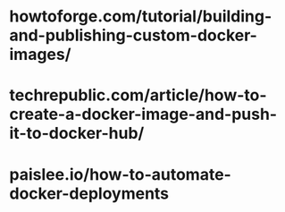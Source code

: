 # howtoforge.com/tutorial/building-and-publishing-custom-docker-images/
# techrepublic.com/article/how-to-create-a-docker-image-and-push-it-to-docker-hub/
# paislee.io/how-to-automate-docker-deployments
